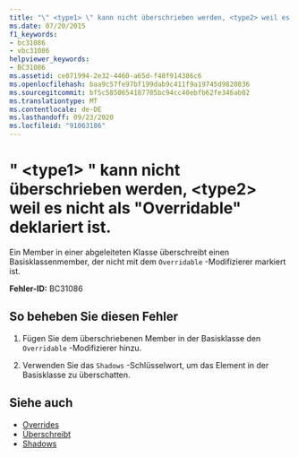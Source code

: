 ```yaml
---
title: "\" <type1> \" kann nicht überschrieben werden, <type2> weil es nicht als \"Overridable\" deklariert ist."
ms.date: 07/20/2015
f1_keywords:
- bc31086
- vbc31086
helpviewer_keywords:
- BC31086
ms.assetid: ce071994-2e32-4460-a65d-f48f914386c6
ms.openlocfilehash: baa9c57fe97bf199dab9c411f9a19745d9820836
ms.sourcegitcommit: bf5c5850654187705bc94cc40ebfb62fe346ab02
ms.translationtype: MT
ms.contentlocale: de-DE
ms.lasthandoff: 09/23/2020
ms.locfileid: "91063186"
---
```

# <a name="type1-cannot-override-type2-because-it-is-not-declared-overridable"></a>" \<type1> " kann nicht überschrieben werden, \<type2> weil es nicht als "Overridable" deklariert ist.

Ein Member in einer abgeleiteten Klasse überschreibt einen Basisklassenmember, der nicht mit dem `Overridable` -Modifizierer markiert ist.  
  
 **Fehler-ID:** BC31086  
  
## <a name="to-correct-this-error"></a>So beheben Sie diesen Fehler  
  
1. Fügen Sie dem überschriebenen Member in der Basisklasse den `Overridable` -Modifizierer hinzu.  
  
2. Verwenden Sie das `Shadows` -Schlüsselwort, um das Element in der Basisklasse zu überschatten.  
  
## <a name="see-also"></a>Siehe auch

- [Overrides](../language-reference/modifiers/overridable.md)
- [Überschreibt](../language-reference/modifiers/overrides.md)
- [Shadows](../language-reference/modifiers/shadows.md)
